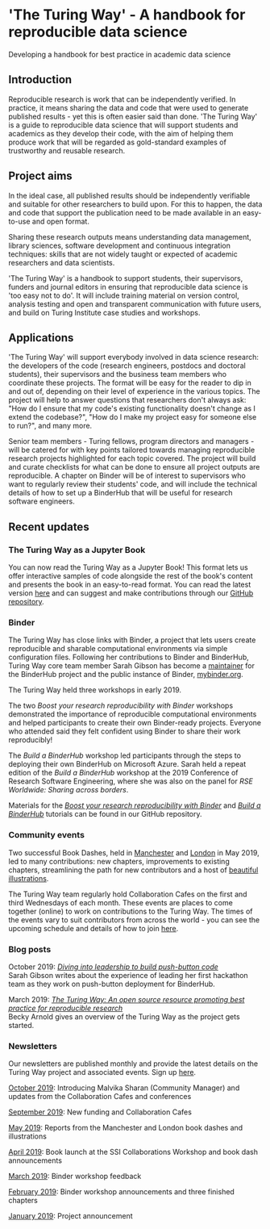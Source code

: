 # 'The Turing Way' - A handbook for reproducible data science

Developing a handbook for best practice in academic data science

## Introduction

Reproducible research is work that can be independently verified.
In practice, it means sharing the data and code that were used to generate published results - yet this is often easier said than done.
'The Turing Way' is a guide to reproducible data science that will support students and academics as they develop their code, with the aim of helping them produce work that will be regarded as gold-standard examples of trustworthy and reusable research.

## Project aims

In the ideal case, all published results should be independently verifiable and suitable for other researchers to build upon.
For this to happen, the data and code that support the publication need to be made available in an easy-to-use and open format.

Sharing these research outputs means understanding data management, library sciences, software development and continuous integration techniques: skills that are not widely taught or expected of academic researchers and data scientists.

'The Turing Way' is a handbook to support students, their supervisors, funders and journal editors in ensuring that reproducible data science is 'too easy not to do'.
It will include training material on version control, analysis testing and open and transparent communication with future users, and build on Turing Institute case studies and workshops.

## Applications

'The Turing Way' will support everybody involved in data science research: the developers of the code (research engineers, postdocs and doctoral students), their supervisors and the business team members who coordinate these projects.
The format will be easy for the reader to dip in and out of, depending on their level of experience in the various topics.
The project will help to answer questions that researchers don't always ask: "How do I ensure that my code's existing functionality doesn't change as I extend the codebase?", "How do I make my project easy for someone else to run?", and many more.

Senior team members - Turing fellows, program directors and managers - will be catered for with key points tailored towards managing reproducible research projects highlighted for each topic covered.
The project will build and curate checklists for what can be done to ensure all project outputs are reproducible.
A chapter on Binder will be of interest to supervisors who want to regularly review their students' code, and will include the technical details of how to set up a BinderHub that will be useful for research software engineers.

## Recent updates

### The Turing Way as a Jupyter Book

You can now read the Turing Way as a Jupyter Book!
This format lets us offer interactive samples of code alongside the rest of the book's content and presents the book in an easy-to-read format.
You can read the latest version [here](https://the-turing-way.netlify.com) and can suggest and make contributions through our [GitHub repository](https://github.com/alan-turing-institute/the-turing-way).

### Binder

The Turing Way has close links with Binder, a project that lets users create reproducible and sharable computational environments via simple configuration files.
Following her contributions to Binder and BinderHub, Turing Way core team member Sarah Gibson has become a [maintainer](https://jupyterhub-team-compass.readthedocs.io/en/latest/team.html#binder-team) for the BinderHub project and the public instance of Binder, [mybinder.org](https://mybinder.org/).

The Turing Way held three workshops in early 2019.

The two _Boost your research reproducibility with Binder_ workshops demonstrated the importance of reproducible computational environments and helped participants to create their own Binder-ready projects.
Everyone who attended said they felt confident using Binder to share their work reproducibly!

The _Build a BinderHub_ workshop led participants through the steps to deploying their own BinderHub on Microsoft Azure.
Sarah held a repeat edition of the _Build a BinderHub_ workshop at the 2019 Conference of Research Software Engineering, where she was also on the panel for _RSE Worldwide: Sharing across borders_.

Materials for the [_Boost your research reproducibility with Binder_](https://github.com/alan-turing-institute/the-turing-way/tree/master/workshops/boost-research-reproducibility-binder) and [_Build a BinderHub_](https://github.com/alan-turing-institute/the-turing-way/tree/master/workshops/build-a-binderhub) tutorials can be found in our GitHub repository.

### Community events

Two successful Book Dashes, held in [Manchester](https://github.com/alan-turing-institute/the-turing-way/blob/master/workshops/book-dash/book-dash-mcr-report.md) and [London](https://github.com/alan-turing-institute/the-turing-way/blob/master/workshops/book-dash/book-dash-ldn-report.md) in May 2019, led to many contributions: new chapters, improvements to existing chapters, streamlining the path for new contributors and a host of [beautiful illustrations](https://zenodo.org/record/3332808).

The Turing Way team regularly hold Collaboration Cafes on the first and third Wednesdays of each month.
These events are places to come together (online) to work on contributions to the Turing Way.
The times of the events vary to suit contributors from across the world - you can see the upcoming schedule and details of how to join [here](https://github.com/alan-turing-institute/the-turing-way/blob/master/project_management/online-collaboration-cafe.md).

### Blog posts

October 2019: [_Diving into leadership to build push-button code_](https://www.turing.ac.uk/research/research-programmes/research-engineering/programme-articles/diving-leadership-build-push-button-code)  
Sarah Gibson writes about the experience of leading her first hackathon team as they work on push-button deployment for BinderHub.

March 2019: [_The Turing Way: An open source resource promoting best practice for reproducible research_](https://www.software.ac.uk/blog/2019-03-05-turing-way-open-source-resource-promoting-best-practice-reproducible-research)  
Becky Arnold gives an overview of the Turing Way as the project gets started.


### Newsletters

Our newsletters are published monthly and provide the latest details on the Turing Way project and associated events.
Sign up [here](https://tinyletter.com/TuringWay).

[October 2019](https://github.com/alan-turing-institute/the-turing-way/blob/master/communications/newsletters/newsletter_07_Oct2019.md): Introducing Malvika Sharan (Community Manager) and updates from the Collaboration Cafes and conferences

[September 2019](https://github.com/alan-turing-institute/the-turing-way/blob/master/communications/newsletters/newsletter_06_Sept2019.md): New funding and Collaboration Cafes

[May 2019](https://github.com/alan-turing-institute/the-turing-way/blob/master/communications/newsletters/newsletter_05_May2019.md): Reports from the Manchester and London book dashes and illustrations

[April 2019](https://github.com/alan-turing-institute/the-turing-way/blob/master/communications/newsletters/newsletter_04_Apr2019.md): Book launch at the SSI Collaborations Workshop and book dash announcements

[March 2019](https://github.com/alan-turing-institute/the-turing-way/blob/master/communications/newsletters/newsletter_03_Mar2019.md): Binder workshop feedback

[February 2019](https://github.com/alan-turing-institute/the-turing-way/blob/master/communications/newsletters/newsletter_02_Feb2019.md): Binder workshop announcements and three finished chapters

[January 2019](https://github.com/alan-turing-institute/the-turing-way/blob/master/communications/newsletters/newsletter_01_Jan2019.md): Project announcement
